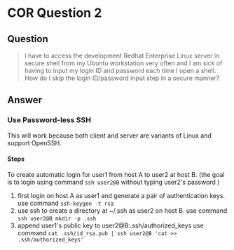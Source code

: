 # COR Question 2

## Question

> I have to access the development Redhat Enterprise Linux server in secure shell
> from my Ubuntu workstation very often and I am sick of having to input my login ID 
> and password each time I open a shell. How do I skip the login ID/password input
> step in a secure manner?

## Answer

### Use Password-less SSH

This will work because both client and server are variants of Linux and support OpenSSH.

#### Steps

To create automatic login for user1 from host A to user2 at host B.
(the goal is to login using command ` ssh user2@B ` without typing user2's password )

1. first login on host A as user1 and generate a pair of authentication keys.
   use command ` ssh-keygen -t rsa `
2. use ssh to create a directory at ~/.ssh as user2 on host B.
   use command ` ssh user2@B mkdir -p .ssh `
3. append user1's public key to user2@B:.ssh/authorized_keys
   use command `cat .ssh/id_rsa.pub | ssh user2@B 'cat >> .ssh/authorized_keys'  `


